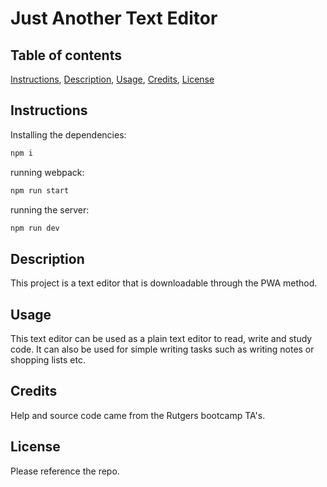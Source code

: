# Just Another Text Editor

## Table of contents
[Instructions](#instructions),
[Description](#description),
[Usage](#usage),
[Credits](#credits),
[License](#license)

## Instructions
Installing the dependencies:
```bash
npm i
```
running webpack:
```bash
npm run start
```
running the server: 
```bash
npm run dev
```

## Description
This project is a text editor that is downloadable through the PWA method.

## Usage
This text editor can be used as a plain text editor to read, write and study code. It can also be
used for simple writing tasks such as writing notes or shopping lists etc.


## Credits
Help and source code came from the Rutgers bootcamp TA's.

## License
Please reference the repo.
